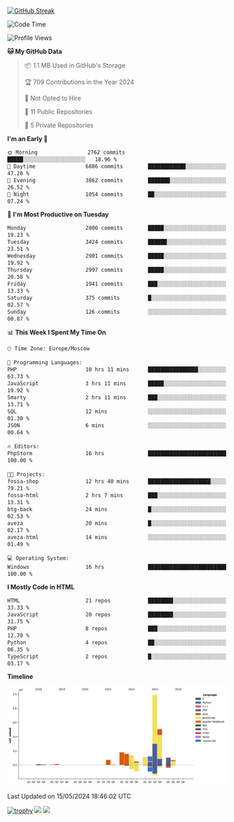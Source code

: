 [![GitHub Streak](https://github-readme-streak-stats.herokuapp.com/?user=yogik10)](https://git.io/streak-stats)
<!--START_SECTION:waka-->
![Code Time](http://img.shields.io/badge/Code%20Time-522%20hrs%2031%20mins-blue)

![Profile Views](http://img.shields.io/badge/Profile%20Views-1-blue)

**🐱 My GitHub Data** 

> 📦 1.1 MB Used in GitHub's Storage 
 > 
> 🏆 709 Contributions in the Year 2024
 > 
> 🚫 Not Opted to Hire
 > 
> 📜 11 Public Repositories 
 > 
> 🔑 5 Private Repositories 
 > 
**I'm an Early 🐤** 

```text
🌞 Morning                2762 commits        █████░░░░░░░░░░░░░░░░░░░░   18.96 % 
🌆 Daytime                6886 commits        ████████████░░░░░░░░░░░░░   47.28 % 
🌃 Evening                3862 commits        ███████░░░░░░░░░░░░░░░░░░   26.52 % 
🌙 Night                  1054 commits        ██░░░░░░░░░░░░░░░░░░░░░░░   07.24 % 
```
📅 **I'm Most Productive on Tuesday** 

```text
Monday                   2800 commits        █████░░░░░░░░░░░░░░░░░░░░   19.23 % 
Tuesday                  3424 commits        ██████░░░░░░░░░░░░░░░░░░░   23.51 % 
Wednesday                2901 commits        █████░░░░░░░░░░░░░░░░░░░░   19.92 % 
Thursday                 2997 commits        █████░░░░░░░░░░░░░░░░░░░░   20.58 % 
Friday                   1941 commits        ███░░░░░░░░░░░░░░░░░░░░░░   13.33 % 
Saturday                 375 commits         █░░░░░░░░░░░░░░░░░░░░░░░░   02.57 % 
Sunday                   126 commits         ░░░░░░░░░░░░░░░░░░░░░░░░░   00.87 % 
```


📊 **This Week I Spent My Time On** 

```text
🕑︎ Time Zone: Europe/Moscow

💬 Programming Languages: 
PHP                      10 hrs 11 mins      ████████████████░░░░░░░░░   63.73 % 
JavaScript               3 hrs 11 mins       █████░░░░░░░░░░░░░░░░░░░░   19.92 % 
Smarty                   2 hrs 11 mins       ███░░░░░░░░░░░░░░░░░░░░░░   13.71 % 
SQL                      12 mins             ░░░░░░░░░░░░░░░░░░░░░░░░░   01.30 % 
JSON                     6 mins              ░░░░░░░░░░░░░░░░░░░░░░░░░   00.64 % 

🔥 Editors: 
PhpStorm                 16 hrs              █████████████████████████   100.00 % 

🐱‍💻 Projects: 
fossa-shop               12 hrs 40 mins      ████████████████████░░░░░   79.21 % 
fossa-html               2 hrs 7 mins        ███░░░░░░░░░░░░░░░░░░░░░░   13.31 % 
btg-back                 24 mins             █░░░░░░░░░░░░░░░░░░░░░░░░   02.53 % 
aveza                    20 mins             █░░░░░░░░░░░░░░░░░░░░░░░░   02.17 % 
aveza-html               14 mins             ░░░░░░░░░░░░░░░░░░░░░░░░░   01.49 % 

💻 Operating System: 
Windows                  16 hrs              █████████████████████████   100.00 % 
```

**I Mostly Code in HTML** 

```text
HTML                     21 repos            ████████░░░░░░░░░░░░░░░░░   33.33 % 
JavaScript               20 repos            ████████░░░░░░░░░░░░░░░░░   31.75 % 
PHP                      8 repos             ███░░░░░░░░░░░░░░░░░░░░░░   12.70 % 
Python                   4 repos             ██░░░░░░░░░░░░░░░░░░░░░░░   06.35 % 
TypeScript               2 repos             █░░░░░░░░░░░░░░░░░░░░░░░░   03.17 % 
```



**Timeline**

![Lines of Code chart](https://raw.githubusercontent.com/Yogik10/Yogik10/main/assets/bar_graph.png)


 Last Updated on 15/05/2024 18:46:02 UTC
<!--END_SECTION:waka-->
[![trophy](https://github-profile-trophy.vercel.app/?username=yogik10)](https://github.com/ryo-ma/github-profile-trophy)
![](https://github-profile-summary-cards.vercel.app/api/cards/profile-details?username=yogik10&theme=solarized_dark)
![](https://github-profile-summary-cards.vercel.app/api/cards/most-commit-language?username=yogik10&theme=solarized_dark)


